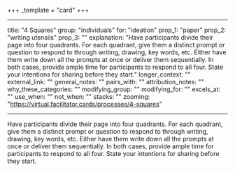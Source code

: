 +++
_template = "card"
+++

---
title: "4 Squares"
group: "individuals"
for: "ideation"
prop_1: "paper"
prop_2: "writing utensils"
prop_3: ""
explanation: "Have participants divide their page into four quadrants. For each quadrant, give them a distinct prompt or question to respond to through writing, drawing, key words, etc. Either have them write down all the prompts at once or deliver them sequentially. In both cases, provide ample time for participants to respond to all four. State your intentions for sharing before they start."
longer_context: ""
external_link: ""
general_notes: ""
pairs_with: ""
attribution_notes: ""
why_these_categories: ""
modifying_group: ""
modifying_for: ""
excels_at: ""
use_when: ""
not_when: ""
stacks: ""
zooming: "https://virtual.facilitator.cards/processes/4-squares"

---

Have participants divide their page into four quadrants. For each quadrant, give them a distinct prompt or question to respond to through writing, drawing, key words, etc. Either have them write down all the prompts at once or deliver them sequentially. In both cases, provide ample time for participants to respond to all four. State your intentions for sharing before they start.
